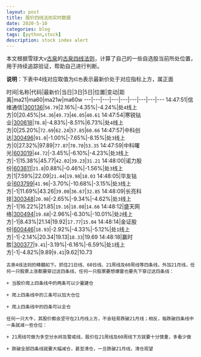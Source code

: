 ```yaml
---
layout: post
title: 股价四线法则实时数据
date: 2020-5-10
categories: blog
tags: [python,stock]
description: stock index alert
---
```



本文根据雪球大v[古泉](https://xueqiu.com/u/7148646888)的[古泉四线法则](https://xueqiu.com/7148646888/130498192)，计算了自己的一些自选股当前所处位置，用于持续追踪验证，帮助自己进行判断。

**说明**：下表中4线对应取值为`红色`表示最新价处于对应指标上方，属正面

时间|名称|代码|最新价|当日|3日|5日|位置|变动|距离|ma21|ma60|ma21w|ma60w
---|---|---|---|---|---|---|---|---
14:47:51|信维通信|[300136](https://xueqiu.com/S/SZ300136)|`56.79`|2.16%|-4.35%|-4.24%|处`4`线上方|0|20.45%|`54.36`|`49.73`|`46.05`|`40.61`
14:47:54|寒锐钴业|[300618](https://xueqiu.com/S/SZ300618)|`78.8`|-4.83%|-8.51%|6.73%|处`4`线上方|0|25.20%|`72.69`|`62.24`|`57.85`|`60.66`
14:47:57|中科创达|[300496](https://xueqiu.com/S/SZ300496)|`91.0`|-1.00%|-7.65%|-8.15%|处`3`线上方|0|27.32%|97.89|`77.87`|`70.70`|`53.35`
14:47:59|中科曙光|[603019](https://xueqiu.com/S/SH603019)|`44.72`|-3.45%|-6.10%|-4.23%|处`3`线上方|-1|15.38%|45.77|`42.02`|`39.23`|`31.21`
14:48:00|诺力股份|[603611](https://xueqiu.com/S/SH603611)|`21.8`|0.88%|-0.46%|-1.56%|处`3`线上方|1|7.59%|22.09|`21.44`|`19.98`|`18.03`
14:48:05|华友钴业|[603799](https://xueqiu.com/S/SH603799)|`41.96`|-3.70%|-10.68%|-3.15%|处`3`线上方|-1|11.69%|43.26|`39.00`|`36.67`|`32.85`
14:48:09|长亮科技|[300348](https://xueqiu.com/S/SZ300348)|`20.98`|-2.65%|-9.34%|-4.62%|处`3`线上方|-1|16.22%|21.85|`19.16`|`18.08`|`14.66`
14:48:12|盛天网络|[300494](https://xueqiu.com/S/SZ300494)|`19.68`|-2.96%|-6.30%|-10.01%|处`2`线上方|-1|8.43%|21.14|19.92|`17.77`|`15.04`
14:48:14|金证股份|[600446](https://xueqiu.com/S/SH600446)|`18.93`|-2.92%|-4.33%|-5.12%|处`1`线上方|-1|-2.14%|20.34|19.13|`18.33`|19.69
14:48:18|赢时胜|[300377](https://xueqiu.com/S/SZ300377)|`9.41`|-3.19%|-6.16%|-6.59%|处`1`线上方|-1|-4.82%|9.89|`9.41`|9.62|10.73

```
古泉4线法则的精髓如下。抓住21日线、60日线、21周线及60周线等四条线，外加21月线，任何一只股票上涨都要穿过这四条线，任何一只股票要想爆雷也要先下穿过这四条线：

+ 当股价爬上四条线中的两条可以少量建仓

+ 爬上四条线中的三条可以加大仓位

+ 爬上四条线中的四条可以全仓

任何一只大牛，其股价都会坚守在21月线上方，不会轻易跌破21月线；相反，每跌破四条线中一条就减一些仓位：

+ 21周线可做为多空分水岭及警戒线，股价在21周线及60周线下方就要十分慎重，多看少做

+ 跌破全部四条线就要大幅减仓，甚至清仓，一旦跌破21月线，清仓观望
```